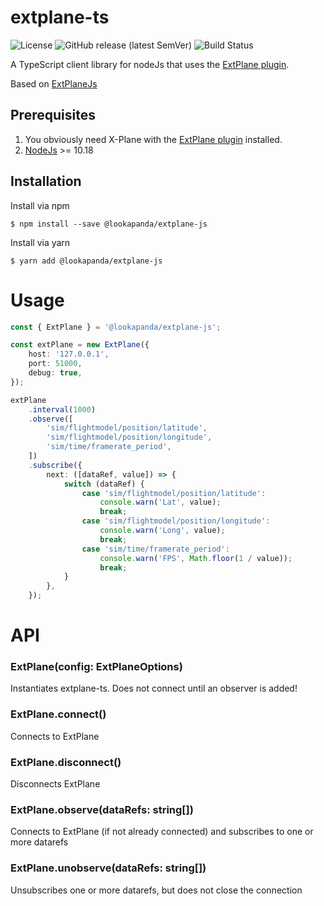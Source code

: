 # extplane-ts #

![License](https://img.shields.io/github/license/lookapanda/extplane-ts)
![GitHub release (latest SemVer)](https://img.shields.io/github/v/release/lookapanda/extplane-ts)
![Build Status](https://img.shields.io/github/workflow/status/lookapanda/extplane-ts/Release)

A TypeScript client library for nodeJs that uses the [ExtPlane plugin](https://github.com/vranki/ExtPlane).

Based on [ExtPlaneJs](https://github.com/wadedos/ExtPlaneJs)

## Prerequisites
1. You obviously need X-Plane with the [ExtPlane plugin](https://github.com/vranki/ExtPlane) installed.
2. [NodeJs](https://nodejs.org) >= 10.18


## Installation
Install via npm

```
$ npm install --save @lookapanda/extplane-js
```

Install via yarn

```
$ yarn add @lookapanda/extplane-js
```


# Usage


```typescript
const { ExtPlane } = '@lookapanda/extplane-js';

const extPlane = new ExtPlane({
    host: '127.0.0.1',
    port: 51000,
    debug: true,
});

extPlane
    .interval(1000)
    .observe([
        'sim/flightmodel/position/latitude',
        'sim/flightmodel/position/longitude',
        'sim/time/framerate_period',
    ])
    .subscribe({
        next: ([dataRef, value]) => {
            switch (dataRef) {
                case 'sim/flightmodel/position/latitude':
                    console.warn('Lat', value);
                    break;
                case 'sim/flightmodel/position/longitude':
                    console.warn('Long', value);
                    break;
                case 'sim/time/framerate_period':
                    console.warn('FPS', Math.floor(1 / value));
                    break;
            }
        },
    });
```


# API

### ExtPlane(config: ExtPlaneOptions)
Instantiates extplane-ts. Does not connect until an observer is added! 

### ExtPlane.connect()
Connects to ExtPlane

### ExtPlane.disconnect()
Disconnects ExtPlane

### ExtPlane.observe(dataRefs: string[])
Connects to ExtPlane (if not already connected) and subscribes to one or more datarefs

### ExtPlane.unobserve(dataRefs: string[])
Unsubscribes one or more datarefs, but does not close the connection
